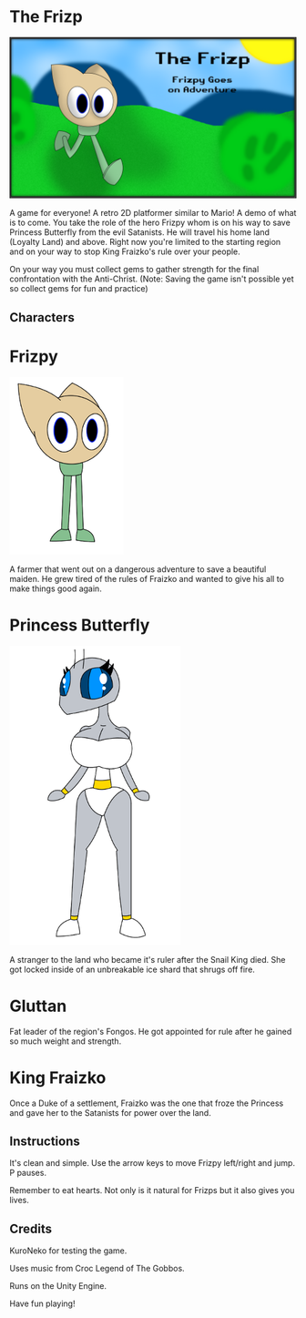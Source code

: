 # The Frizp

![PNG](Frizpy.png?raw=true "Frizpy")

A game for everyone!
A retro 2D platformer similar to Mario! A demo of what is to come. You take the role of the hero Frizpy whom is on his way to save Princess Butterfly from the evil Satanists. He will travel his home land (Loyalty Land) and above. Right now you're limited to the starting region and on your way to stop King Fraizko's rule over your people.

On your way you must collect gems to gather strength for the final confrontation with the Anti-Christ. (Note: Saving the game isn't possible yet so collect gems for fun and practice)

## Characters

# Frizpy
![PNG](Character-Frizpy.png?raw=true "Frizpy")

A farmer that went out on a dangerous adventure to save a beautiful maiden. He grew tired of the rules of Fraizko and wanted to give his all to make things good again.

# Princess Butterfly
![PNG](Character-PrincessButterfly.png?raw=true "PB")

A stranger to the land who became it's ruler after the Snail King died. She got locked inside of an unbreakable ice shard that shrugs off fire.

# Gluttan
Fat leader of the region's Fongos. He got appointed for rule after he gained so much weight and strength.

# King Fraizko
Once a Duke of a settlement, Fraizko was the one that froze the Princess and gave her to the Satanists for power over the land.


## Instructions

It's clean and simple. Use the arrow keys to move Frizpy left/right and jump. P pauses.

Remember to eat hearts. Not only is it natural for Frizps but it also gives you lives.

## Credits

KuroNeko for testing the game.

Uses music from Croc Legend of The Gobbos.

Runs on the Unity Engine.

Have fun playing!